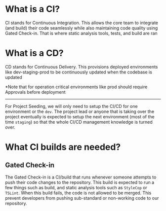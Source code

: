 # What is a CI?
CI stands for Continuous Integration. This allows the core team to integrate (and build) their code seamlessly while also maintaining code quality using Gated Check-in. That is where static analysis tools, tests, and build are ran

# What is a CD?
CD stands for Continuous Delivery. This provisions deployed environments like dev-staging-prod to be continuously updated when the codebase is updated

*Note that for operation critical environments like prod should require Approvals before deployment


---

For Project Seeding, we will only need to setup the CI/CD for one environment or the `dev`. The project lead or anyone that is taking over the project eventually is expected to setup the next environment (most of the time `staging`) so that the whole CI/CD management knowledge is turned over.


# What CI builds are needed?

## Gated Check-in
The Gated Check-in is a CI/build that runs whenever someone attempts to push their code changes to the repository. This build is expected to run a few things such as build, and static analysis tools such as `StyleCop` or `TSLint`. When this build fails, the code is not allowed to be merged. This prevent developers from pushing sub-standard or non-working code to our repository.
